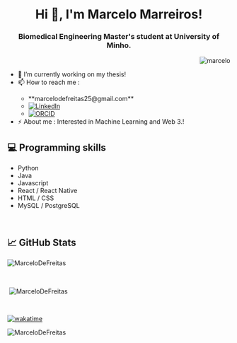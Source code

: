 <h1 align="center">Hi 👋, I'm Marcelo Marreiros!</h1>
<h3 align="center">Biomedical Engineering Master's student at University of Minho.</h3>

<p><img align="right" src="https://github.com/Adam-pw/Adam-pw/blob/main/animation_500_kxa883sd.gif" alt="marcelo" /></p>
 
<br>

<ul>
  <li>🌱 I’m currently working on my thesis!</li>
  <li>📫 How to reach me :</li>
  <ul>
     <li>**marcelodefreitas25@gmail.com**</li>
     <li>
        <a href="https://www.linkedin.com/in/marcelo-marreiros" target="_blank"><img alt="LinkedIn" src="https://img.shields.io/badge/-LinkedIn-0077B5?style=flat-square&logo=Linkedin&logoColor=white"></a>
     </li>
     <li>
        <a href="https://orcid.org/0000-0002-3068-4074" target="_blank"><img alt="ORCID" src="https://img.shields.io/badge/-ORCID-A6CE39?style=flat-square&logo=ORCID&logoColor=white"></a>
     </li>
  </ul>
 <li>⚡ About me : Interested in Machine Learning and Web 3.!</li>
</ul>

## 💻 Programming skills

- Python
- Java
- Javascript
- React / React Native
- HTML / CSS
- MySQL / PostgreSQL

<br>

## &#x1f4c8; GitHub Stats

<p  align="left"><img align="center"
    src="https://github-readme-stats.vercel.app/api/top-langs?username=MarceloDeFreitas&show_icons=true&locale=en&bg_color=0d1117&text_color=ffffff&layout=compact&exclude_repo=SA,AP_&langs_count=6"
    alt="MarceloDeFreitas" 
    bg_color=#808080/></p>


<br>

<p align="left">&nbsp;<img align="center" src="https://github-readme-stats.vercel.app/api?username=MarceloDeFreitas&show_icons=true&locale=en&bg_color=0d1117&text_color=ffffff&count_private=true"
    alt="MarceloDeFreitas" /></p>

<br>

[![wakatime](https://wakatime.com/badge/user/f06a2313-5972-466f-a7a7-62f985b22b00.svg)](https://wakatime.com/@f06a2313-5972-466f-a7a7-62f985b22b00)

<p> <img src="https://komarev.com/ghpvc/?username=MarceloDeFreitas&label=Profile%20views&color=0e75b6&style=flat"
    alt="MarceloDeFreitas" /> 
  </p>

